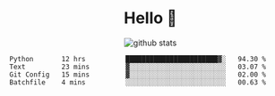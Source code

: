 <h1 align="center">Hello 👋 </h3>

<p align="center">
  <img src="https://github-readme-stats.vercel.app/api?username=syeehyn&hide=stars,prs,issues,contribs&count_private=true&hide_title=true" alt="github stats" />
</p>

<!--START_SECTION:waka-->
```text
Python       12 hrs          ███████████████████████▓░   94.30 % 
Text         23 mins         ▓░░░░░░░░░░░░░░░░░░░░░░░░   03.07 % 
Git Config   15 mins         ▓░░░░░░░░░░░░░░░░░░░░░░░░   02.00 % 
Batchfile    4 mins          ░░░░░░░░░░░░░░░░░░░░░░░░░   00.63 % 
```
<!--END_SECTION:waka-->
